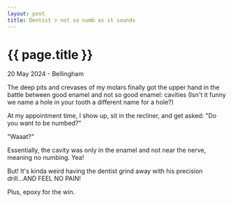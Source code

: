 ```yaml
---
layout: post
title: Dentist > not so numb as it sounds
---
```


{{ page.title }}
================

<p class="meta">20 May 2024 - Bellingham</p>

The deep pits and crevases of my molars finally got the upper hand in the battle between good enamel and not so good enamel: cavities (Isn't it funny we name a hole in your tooth a different name for a hole?)

At my appointment time, I show up, sit in the recliner, and get asked: "Do you want to be numbed?"

"Waaat?"

Essentially, the cavity was only in the enamel and not near the nerve, meaning no numbing. Yea!

But! It's kinda weird having the dentist grind away with his precision drill...AND FEEL NO PAIN!

Plus, epoxy for the win.
